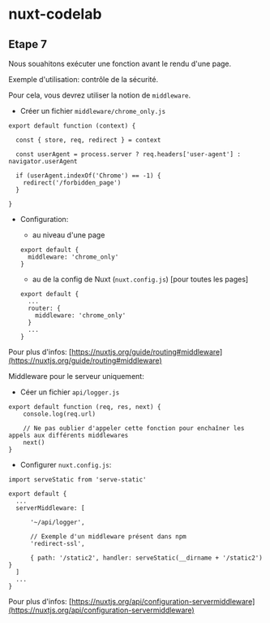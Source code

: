 # nuxt-codelab

## Etape 7

Nous souahitons exécuter une fonction avant le rendu d'une page.

Exemple d'utilisation: contrôle de la sécurité.

Pour cela, vous devrez utiliser la notion de `middleware`.

- Créer un fichier `middleware/chrome_only.js`
```
export default function (context) {
  
  const { store, req, redirect } = context

  const userAgent = process.server ? req.headers['user-agent'] : navigator.userAgent

  if (userAgent.indexOf('Chrome') == -1) {
    redirect('/forbidden_page')
  }

}
```

- Configuration: 
  - au niveau d'une page
  ```
  export default {
    middleware: 'chrome_only'
  }
  ```

  - au de la config de Nuxt (`nuxt.config.js`) [pour toutes les pages]
  ```
  export default {
    ...
    router: {
      middleware: 'chrome_only'
    }
    ...
  }
  ```

Pour plus d'infos: [https://nuxtjs.org/guide/routing#middleware](https://nuxtjs.org/guide/routing#middleware)

Middleware pour le serveur uniquement:
- Céer un fichier `api/logger.js`
```
export default function (req, res, next) {
    console.log(req.url)

    // Ne pas oublier d'appeler cette fonction pour enchaîner les appels aux différents middlewares
    next()
}
```

- Configurer `nuxt.config.js`:
```
import serveStatic from 'serve-static'

export default {
  ...
  serverMiddleware: [

      '~/api/logger',

      // Exemple d'un middleware présent dans npm
      'redirect-ssl',

      { path: '/static2', handler: serveStatic(__dirname + '/static2') }
  ]
  ...
}
```

Pour plus d'infos: [https://nuxtjs.org/api/configuration-servermiddleware](https://nuxtjs.org/api/configuration-servermiddleware)


